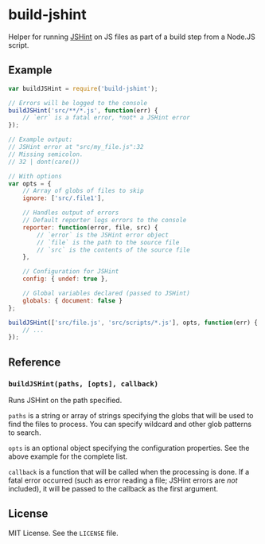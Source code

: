 build-jshint
============

Helper for running [JSHint](http://jshint.com) on JS files as part of a build
step from a Node.JS script.

Example
-------

```js
var buildJSHint = require('build-jshint');

// Errors will be logged to the console
buildJSHint('src/**/*.js', function(err) {
    // `err` is a fatal error, *not* a JSHint error
});

// Example output:
// JSHint error at "src/my_file.js":32
// Missing semicolon.
// 32 | dont(care())

// With options
var opts = {
    // Array of globs of files to skip
    ignore: ['src/.file1'],

    // Handles output of errors
    // Default reporter logs errors to the console
    reporter: function(error, file, src) {
        // `error` is the JSHint error object
        // `file` is the path to the source file
        // `src` is the contents of the source file
    },

    // Configuration for JSHint
    config: { undef: true },

    // Global variables declared (passed to JSHint)
    globals: { document: false }
};

buildJSHint(['src/file.js', 'src/scripts/*.js'], opts, function(err) {
    // ...
});
```

Reference
---------

### `buildJSHint(paths, [opts], callback)`

Runs JSHint on the path specified.

`paths` is a string or array of strings specifying the globs that will be used
to find the files to process. You can specify wildcard and other glob patterns
to search.

`opts` is an optional object specifying the configuration properties. See the
above example for the complete list.

`callback` is a function that will be called when the processing is done. If
a fatal error occurred (such as error reading a file; JSHint errors are *not*
included), it will be passed to the callback as the first argument.

License
-------

MIT License. See the `LICENSE` file.

